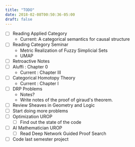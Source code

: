 ```yaml
---
title: "TODO"
date: 2018-02-08T00:50:36-05:00
draft: false
---
```


- [ ] Reading Applied Category
    - Current: A categorical semantics for causal structure
- [ ] Reading Category Seminar
    - Metric Realization of Fuzzy Simplicial Sets 
    - UMAP
- [ ] Retroactive Notes
- [ ] Aluffi : Chapter 0
    - Current : Chapter III
- [ ] Categorical Homotopy Theory
    - Current : Chapter I
- [ ] DRP Problems
    - Notes?
    - Write notes of the proof of giraud's theorem.
- [ ] Review Sheaves in Geometry and Logic
- [ ] Start doing more problems
- [ ] Optimization UROP
    - [ ] Find out the state of the code
- [ ] AI Mathematician UROP 
    - [ ] Read Deep Network Guided Proof Search
- [ ] Code last semester project